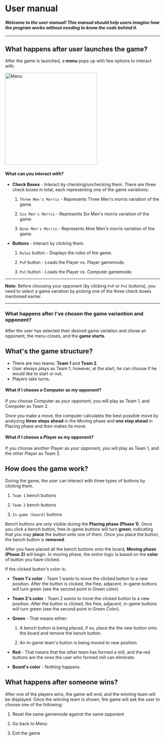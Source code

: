 # User manual

#### _Welcome to the user manual! This manual should help users imagine how the program works without needing to know the code behind it._

---
## What happens after user launches the game?

After the game is launched, a **menu** pops up with few options to interact with.

<img src="https://github.com/user-attachments/assets/a442fc47-75c2-4e7a-9b03-d88d590a2ad4" alt="Menu" width="300"/>

#### What can you interact with?
- **Check Boxes** - Interact by checking/unchecking them. There are three check boxes in total, each representing one of the game variations:

    1. `Three Men's Morris` - Represents Three Men's morris variation of the game.
    
    2. `Six Men's Morris` - Represents Six Men's morris variation of the game.
    
    3. `Nine Men's Morris` - Represents Nine Men's morris variation of the game.

- **Buttons** - Interact by clicking them.

    1. `Rules` button - Displays the rules of the game.
    
    2. `PvP` button - Loads the Player vs. Player gamemode.
    
    3. `PvC` button - Loads the Player vs. Computer gamemode.

---
**Note:** Before choosing your opponent (by clicking `PvP` or `PvC` buttons), you need to select a game variation by picking one of the three check boxes mentioned earlier. 

---
### What happens after I've chosen the game variantion and opponent?

After the user has selected their desired game variation and chose an opponent, the menu closes, and the **game starts**.

## What's the game structure?

- There are two teams: **Team 1** and **Team 2**. 
- User always plays as Team 1, however, at the start, he can choose if he would like to start or not.
- Players take turns.

#### What if I choose a **Computer** as my opponent?

If you choose Computer as your opponent, you will play as Team 1, and Computer as Team 2.

Once you make a move, the computer calculates the best possible move by analyzing **three steps ahead** in the Moving phase and **one step ahead** in Placing phase and then makes its move.

#### What if I choose a **Player** as my opponent?

If you choose another Player as your opponent, you will play as Team 1, and the other Player as Team 2.

## How does the game work?

During the game, the user can interact with three types of buttons by clicking them. 

1. `Team 1` bench buttons 

2. `Team 2` bench buttons 

3. `In-game (board)` buttons

Bench buttons are only visible during the **Placing phase (Phase 1)**. Once you click a bench button, free in-game buttons will turn **green**, indicating that you may **place** the button onto one of them. Once you place the button, the bench button is **removed**.

After you have placed all the bench buttons onto the board, **Moving phase (Phase 2)** will begin. In moving phase, the entire logic is based on the **color** of button you have clicked.

If the clicked button's color is:

- **Team 1's color** - Team 1 wants to move the clicked button to a new position. After the button is clicked, the free, adjacent, in-game buttons will turn green (see the second point in Green color).

- **Team 2's color** - Team 2 wants to move the clicked button to a new position. After the button is clicked, the free, adjacent, in-game buttons will turn green (see the second point in Green Color).

- **Green** - That means either:
    1. A bench button is being placed, if so, place the the new button onto the board and remove the bench button.

    2. An in-game team's button is being moved to new position.

- **Red** - That means that the other team has formed a mill, and the red buttons are the ones the user who formed mill can eliminate.

- **Board's color** - Nothing happens.

## What happens after someone wins? 

After one of the players wins, the game will end, and the winning team will be displayed. Once the winning team is shown, the game will ask the user to choose one of the following:

1. Reset the same gamemode against the same opponent

2. Go back to Menu

3. Exit the game

